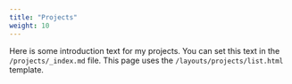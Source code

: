 ```yaml
---
title: "Projects"
weight: 10
---
```


Here is some introduction text for my projects. You can set this text in the `/projects/_index.md`
file. This page uses the `/layouts/projects/list.html` template.
